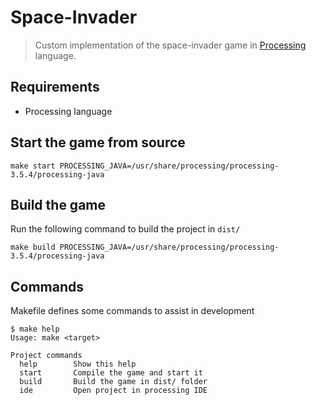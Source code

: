 
# Space-Invader

> Custom implementation of the space-invader game in [Processing](https://processing.org/) language.

## Requirements

- Processing language

## Start the game from source

```
make start PROCESSING_JAVA=/usr/share/processing/processing-3.5.4/processing-java
```

## Build the game

Run the following command to build the project in `dist/`
```
make build PROCESSING_JAVA=/usr/share/processing/processing-3.5.4/processing-java
```

## Commands

Makefile defines some commands to assist in development

```
$ make help
Usage: make <target>

Project commands
  help        Show this help
  start       Compile the game and start it
  build       Build the game in dist/ folder
  ide         Open project in processing IDE
```
